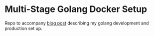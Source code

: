 # Multi-Stage Golang Docker Setup

Repo to accompany [blog post](https://www.horsfallnathan.com/blog/golang-docker-setup-for-development-and-production-with-multistage-builds) describing my golang development and production set up.
